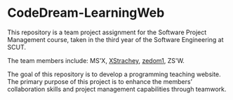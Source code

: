 # CodeDream-LearningWeb

This repository is a team project assignment for the Software Project Management course, taken in the third year of the Software Engineering at SCUT. 

The team members include: MS'X, [XStrachey](https://github.com/XStrachey), [zedom1](https://github.com/zedom1), ZS'W. 

The goal of this repository is to develop a programming teaching website. The primary purpose of this project is to enhance the members’ collaboration skills and project management capabilities through teamwork.
